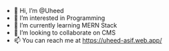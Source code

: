 - 👋 Hi, I’m @Uheed
- 👀 I’m interested in Programming
- 🌱 I’m currently learning MERN Stack
- 💞️ I’m looking to collaborate on CMS
- 📫 You can reach me at https://uheed-asif.web.app/

<!---
Uheed09/Uheed09 is a ✨ special ✨ repository because its `README.md` (this file) appears on your GitHub profile.
You can click the Preview link to take a look at your changes.
--->
